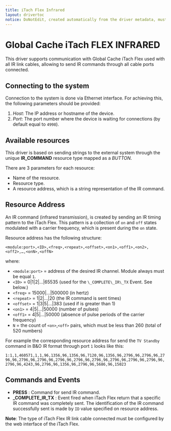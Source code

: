 ```yaml
---
title: iTach Flex Infrared
layout: drivertoc
notice: DoNotEdit, created automatically from the driver metadata, must be updated on the driver itself
---
```

# Global Cache iTach FLEX INFRARED

This driver supports communication with Global Cache iTach Flex used with all IR link cables, allowing to send IR commands through all cable ports connected.

## Connecting to the system

Connection to the system is done via Ethernet interface. For
achieving this, the following parameters should be provided:

 1. *Host*: The IP address or hostname of the device.
 2. *Port*: The port number where the device is waiting for
connections (by default equal to ```4998```).

## Available resources
This driver is based on sending strings to the external system through the unique **IR\_COMMAND** resource type mapped as a *BUTTON*. 

There are 3 parameters for each resource:

-   Name of the resource.
-   Resource type.
-   A resource address, which is a string representation of the IR command.

## Resource Address

An IR command (infrared transmission), is created by sending an IR timing pattern to the iTach Flex. This pattern is a collection of `on` and `off` states modulated with a carrier frequency, which is present during the `on` state.

Resource address has the following structure:

`<module:port>,<ID>,<freq>,<repeat>,<offset>,<on1>,<off1>,<on2>,<off2>,…,<onN>,<offN>`

where:

* `<module:port>` = address of the desired IR channel. Module always must be equal `1`.
* `<ID>`   = 0|1|2|…|65535 (used for the  `\_COMPLETE\_IR\_TX` Event. See below.)
* `<freq>`  = 15000|…|500000 (in hertz)
* `<repeat>`  = 1|2|…|20 (the IR command is sent <repeat> times)
* `<offset>`  = 1|3|5|…|383 (used if <repeat> is greater than 1)
* `<on1>`   = 4|5|…|50000 (number of pulses)
* `<off1>`   = 4|5|…|50000 (absence of pulse periods of the carrier frequency)
* `N` = the count  of `<on>`,`<off>` pairs, which must be less than 260 (total of 520 numbers)

For example the corresponding resource address for send the `TV Standby` command in B&O IR format through port ```1``` looks like this:

`1:1,1,460571,1,1,96,1356,96,1356,96,7120,96,1356,96,2796,96,2796,96,2796,96,2796,96,2796,96,2796,96,2796,96,2796,96,2796,96,2796,96,2796,96,2796,96,4243,96,2796,96,1356,96,2796,96,5686,96,15023`
 
## Commands and Events

+ **PRESS** : Command for send IR command.
+ **_COMPLETE\_IR\_TX** : Event fired when iTach Flex return that a specific IR command was completely sent. The identification of the IR command successfully sent
is made by `ID` value specified on resource address.  

**Note**: The type of iTach Flex IR link cable connected must be configured by the web interface of the iTach Flex.
